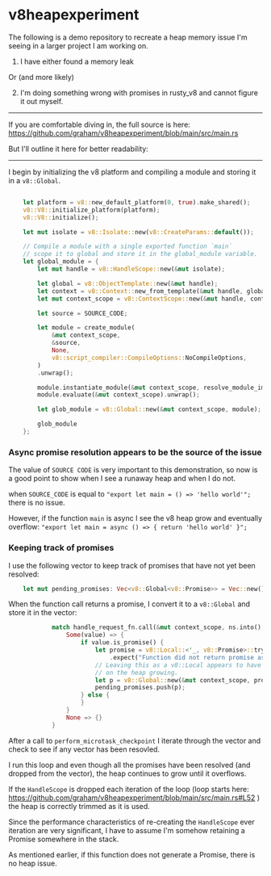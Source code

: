 # v8heapexperiment

The following is a demo repository to recreate a heap memory issue I'm seeing in a larger project I am working on.

1. I have either found a memory leak

Or (and more likely)

2. I'm doing something wrong with promises in rusty_v8 and cannot figure it out myself.

------

If you are comfortable diving in, the full source is here: https://github.com/graham/v8heapexperiment/blob/main/src/main.rs

But I'll outline it here for better readability:

-----

I begin by initializing the v8 platform and compiling a module and storing it in a `v8::Global`.
```rust

    let platform = v8::new_default_platform(0, true).make_shared();
    v8::V8::initialize_platform(platform);
    v8::V8::initialize();

    let mut isolate = v8::Isolate::new(v8::CreateParams::default());

    // Compile a module with a single exported function `main`
    // scope it to global and store it in the global_module variable.
    let global_module = {
        let mut handle = v8::HandleScope::new(&mut isolate);

        let global = v8::ObjectTemplate::new(&mut handle);
        let context = v8::Context::new_from_template(&mut handle, global);
        let mut context_scope = v8::ContextScope::new(&mut handle, context);

        let source = SOURCE_CODE;

        let module = create_module(
            &mut context_scope,
            &source,
            None,
            v8::script_compiler::CompileOptions::NoCompileOptions,
        )
        .unwrap();

        module.instantiate_module(&mut context_scope, resolve_module_imports);
        module.evaluate(&mut context_scope).unwrap();

        let glob_module = v8::Global::new(&mut context_scope, module);

        glob_module
    };

```


### Async promise resolution appears to be the source of the issue

The value of `SOURCE CODE` is very important to this demonstration, so now is a good point to show when I see a runaway heap and when I do not.

when `SOURCE_CODE` is equal to `"export let main = () => 'hello world'";` there is no issue.

However, if the function `main` is async I see the v8 heap grow and eventually overflow: `"export let main = async () => { return 'hello world' }";`


### Keeping track of promises

I use the following vector to keep track of promises that have not yet been resolved:

```rust
    let mut pending_promises: Vec<v8::Global<v8::Promise>> = Vec::new();
```

When the function call returns a promise, I convert it to a `v8::Global` and store it in the vector:

```rust
            match handle_request_fn.call(&mut context_scope, ns.into(), &[]) {
                Some(value) => {
                    if value.is_promise() {
                        let promise = v8::Local::<'_, v8::Promise>::try_from(value)
                            .expect("Function did not return promise as expected.");
                        // Leaving this as a v8::Local appears to have no affect
                        // on the heap growing.
                        let p = v8::Global::new(&mut context_scope, promise);
                        pending_promises.push(p);
                    } else {
                    }
                }
                None => {}
            }
```

After a call to `perform_microtask_checkpoint` I iterate through the vector and check to see if any vector has been resovled.

I run this loop and even though all the promises have been resolved (and dropped from the vector), the heap continues to grow until it overflows.

If the `HandleScope` is dropped each iteration of the loop (loop starts here: https://github.com/graham/v8heapexperiment/blob/main/src/main.rs#L52 ) the heap is correctly trimmed as it is used.

Since the performance characteristics of re-creating the `HandleScope` ever iteration are very significant, I have to assume I'm somehow retaining a Promise somewhere in the stack.

As mentioned earlier, if this function does not generate a Promise, there is no heap issue.

